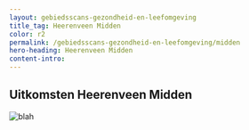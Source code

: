 ```yaml
---
layout: gebiedsscans-gezondheid-en-leefomgeving
title_tag: Heerenveen Midden
color: r2
permalink: /gebiedsscans-gezondheid-en-leefomgeving/midden
hero-heading: Heerenveen Midden
content-intro:
---
```

## Uitkomsten Heerenveen Midden

![blah](/uploads/Grafieken_Gebiedsscans_Wijken-04.png)
